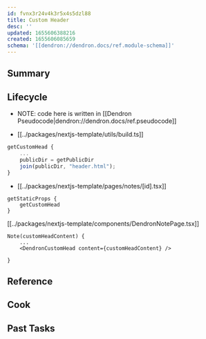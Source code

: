 ```yaml
---
id: fvnx3r24v4k3r5x4s5dzl88
title: Custom Header
desc: ''
updated: 1655606388216
created: 1655606085659
schema: '[[dendron://dendron.docs/ref.module-schema]]'
---
```


## Summary

## Lifecycle

- NOTE: code here is written in [[Dendron Pseudocode|dendron://dendron.docs/ref.pseudocode]]

- [[../packages/nextjs-template/utils/build.ts]]
```ts
getCustomHead {
    ...
    publicDir = getPublicDir
    join(publicDir, "header.html");
}
```

- [[../packages/nextjs-template/pages/notes/[id].tsx]]
```tsx
getStaticProps {
    getCustomHead
}
```

[[../packages/nextjs-template/components/DendronNotePage.tsx]]
```tsx
Note(customHeadContent) {
    ...
    <DendronCustomHead content={customHeadContent} />

}

```

## Reference

## Cook

## Past Tasks
